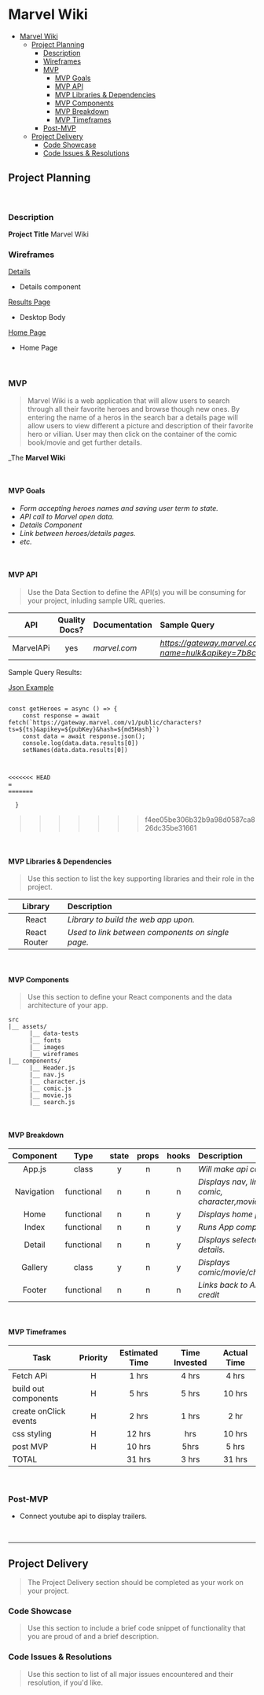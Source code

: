 # Marvel Wiki

- [Marvel Wiki](#marvel-wiki)
  - [Project Planning](#project-planning)
    - [Description](#description)
    - [Wireframes](#wireframes)
    - [MVP](#mvp)
      - [MVP Goals](#mvp-goals)
      - [MVP API](#mvp-api)
      - [MVP Libraries & Dependencies](#mvp-libraries--dependencies)
      - [MVP Components](#mvp-components)
      - [MVP Breakdown](#mvp-breakdown)
      - [MVP Timeframes](#mvp-timeframes)
    - [Post-MVP](#post-mvp)
  - [Project Delivery](#project-delivery)
    - [Code Showcase](#code-showcase)
    - [Code Issues & Resolutions](#code-issues--resolutions)

## Project Planning

<br>

### Description

**Project Title** Marvel Wiki
<br>

### Wireframes

[Details](https://wireframe.cc/qWzzLu)

- Details component

[Results Page](https://wireframe.cc/Npoecq)

- Desktop Body

[Home Page](https://wireframe.cc/J57KDa)

- Home Page

<br>

### MVP

> Marvel Wiki is a web application that will allow users to search through all their favorite heroes and browse though new ones. By entering the name of a heros in the search bar a details page will allow users to view different a picture and description of their favorite hero or villian. User may then click on the container of the comic book/movie and get further details.

\_The **Marvel Wiki**

<br>

#### MVP Goals

- _Form accepting heroes names and saving user term to state._
- _API call to Marvel open data._
- _Details Component_
- _Link between heroes/details pages._
- _etc._

<br>

#### MVP API

> Use the Data Section to define the API(s) you will be consuming for your project, inluding sample URL queries.

|    API    | Quality Docs? | Documentation | Sample Query                                                                                            |
| :-------: | :-----------: | :------------ | :------------------------------------------------------------------------------------------------------ |
| MarvelAPi |      yes      | _marvel.com_  | _https://gateway.marvel.com:443/v1/public/characters?name=hulk&apikey=7b8c4a6660c0ed6e66f01101cb400d55_ |

Sample Query Results:

[Json Example](https://imgur.com/a/OhFwa0B)

```

const getHeroes = async () => {
    const response = await fetch(`https://gateway.marvel.com/v1/public/characters?ts=${ts}&apikey=${pubKey}&hash=${md5Hash}`)
    const data = await response.json();
    console.log(data.data.results[0])
    setNames(data.data.results[0])



<<<<<<< HEAD
=
=======

  }

```

> > > > > > > f4ee05be306b32b9a98d0587ca826dc35be31661

<br>

#### MVP Libraries & Dependencies

> Use this section to list the key supporting libraries and their role in the project.

|   Library    | Description                                       |
| :----------: | :------------------------------------------------ |
|    React     | _Library to build the web app upon._              |
| React Router | _Used to link between components on single page._ |

<br>

#### MVP Components

> Use this section to define your React components and the data architecture of your app.

```
src
|__ assets/
      |__ data-tests
      |__ fonts
      |__ images
      |__ wireframes
|__ components/
      |__ Header.js
      |__ nav.js
      |__ character.js
      |__ comic.js
      |__ movie.js
      |__ search.js
```

<br>

#### MVP Breakdown

| Component  |    Type    | state | props | hooks | Description                                      |
| :--------: | :--------: | :---: | :---: | :---: | :----------------------------------------------- |
|   App.js   |   class    |   y   |   n   |   n   | _Will make api call._                            |
| Navigation | functional |   n   |   n   |   n   | _Displays nav, links to comic, character,movie._ |
|    Home    | functional |   n   |   n   |   y   | _Displays home page_                             |
|   Index    | functional |   n   |   n   |   y   | _Runs App component._                            |
|   Detail   | functional |   n   |   n   |   y   | _Displays selected details._                     |
|  Gallery   |   class    |   y   |   n   |   y   | _Displays comic/movie/character._                |
|   Footer   | functional |   n   |   n   |   n   | _Links back to APi for credit_                   |

<br>

#### MVP Timeframes

| Task                  | Priority | Estimated Time | Time Invested | Actual Time |
| --------------------- | :------: | :------------: | :-----------: | :---------: |
| Fetch APi             |    H     |     1 hrs      |     4 hrs     |    4 hrs    |
| build out components  |    H     |     5 hrs      |     5 hrs     |    10 hrs    |
| create onClick events |    H     |     2 hrs      |     1 hrs     |    2 hr     |
| css styling           |    H     |     12 hrs     |      hrs      |   10 hrs     |
| post MVP              |    H     |     10 hrs     |     5hrs      |    5 hrs     |
| TOTAL                 |          |     31 hrs     |     3 hrs     |     31 hrs   |

<br>

### Post-MVP

- Connect youtube api to display trailers.

<br>

---

## Project Delivery

> The Project Delivery section should be completed as your work on your project.

### Code Showcase

> Use this section to include a brief code snippet of functionality that you are proud of and a brief description.

### Code Issues & Resolutions

> Use this section to list of all major issues encountered and their resolution, if you'd like.

